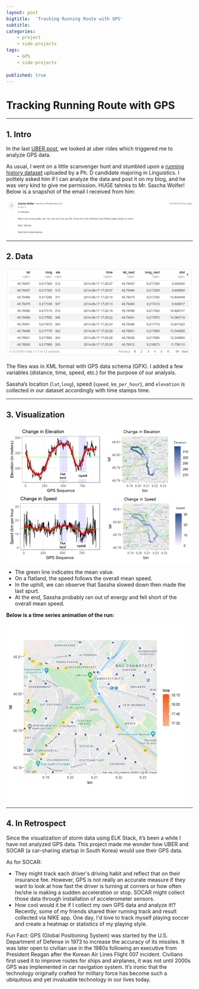 ```yaml
---
layout: post
bigtitle:  'Tracking Running Route with GPS'
subtitle:   
categories:
    - project
    - side-projects
tags:
    - GPS
    - side-projects

published: true
---
```



# Tracking Running Route with GPS

---

## 1. Intro

In the last [UBER post](https://rpubs.com/Oleole/uber_user_analysis_en), we looked at uber rides which triggered me to analyze GPS data.

As usual, I went on a little scanvenger hunt and stumbled upon a [running history dataset](http://www.wolferonline.de/uploads/run.gpx) uploaded by a Ph. D candidate majoring in Linguistics. I politely asked him if I can analyze the data and post it on my blog, and he was very kind to give me permission. HUGE tahnks to Mr. Sascha Wolfer! Below is a snapshot of the email I received from him:

![0](/assets/img/project/GPS_Run/email_GPS.PNG)

---

## 2. Data

![1](/assets/img/project/GPS_Run/1.PNG)

The files was in XML format with GPS data schema (GPX). I added a few variables (distance, time, speed, etc.) for the purpose of our analysis.

Sassha’s location (`lat`,`long`), speed (`speed_km_per_hour`), and `elevation` is collected in our dataset accordingly with time stamps time.

---

## 3. Visualization

![2](/assets/img/project/GPS_Run/2.PNG)

- The green line indicates the mean value.
- On a flatland, the speed follows the overall mean speed.
- In the uphill, we can observe that Sassha slowed down then made the last spurt.
- At the end, Sassha probably ran out of energy and fell short of the overall mean speed.


**Below is a time series animation of the run:**

![3](/assets/img/project/GPS_Run/run_map_anim.GIF)

---

## 4. In Retrospect

Since the visualization of storm data using ELK Stack, it’s been a while I have not analyzed GPS data. This project made me wonder how UBER and SOCAR (a car-sharing startup in South Korea) would use their GPS data.

As for SOCAR:

- They might track each driver's driving habit and reflect that on their insurance fee. However, GPS is not really an accurate measure if they want to look at how fast the driver is turning at corners or how often he/she is making a sudden acceleration or stop. SOCAR might collect those data through installation of accelerometer sensors.
- How cool would it be if I collect my own GPS data and analyze it!? Recently, some of my friends shared thier running track and result collected via NIKE app. One day, I'd love to track myself playing soccer and create a heatmap or statistics of my playing style.


Fun Fact: GPS (Global Positioning System) was started by the U.S. Department of Defense in 1973 to increase the accuracy of its missiles. It was later open to civilian use in the 1980s following an executive from President Reagan after the Korean Air Lines Flight 007 incident. Civilians first used it to improve routes for ships and airplanes, it was not until 2000s GPS was implemented in car navigation system. It’s ironic that the technology originally crafted for military force has become such a ubiquitous and yet invaluable technology in our lives today.
